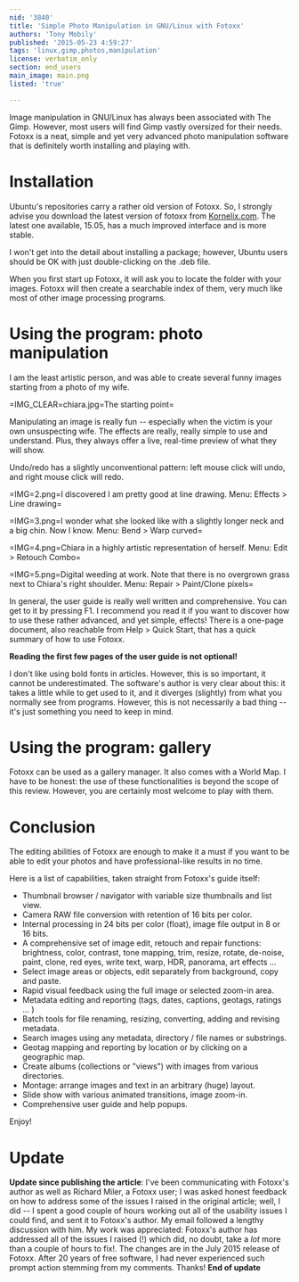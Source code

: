 ```yaml
---
nid: '3840'
title: 'Simple Photo Manipulation in GNU/Linux with Fotoxx'
authors: 'Tony Mobily'
published: '2015-05-23 4:59:27'
tags: 'linux,gimp,photos,manipulation'
license: verbatim_only
section: end_users
main_image: main.png
listed: 'true'

---
```

Image manipulation in GNU/Linux has always been associated with The Gimp. However, most users will find Gimp vastly oversized for their needs. Fotoxx is a neat, simple and yet very advanced photo manipulation software that is definitely worth installing and playing with.

<!--break-->

# Installation

Ubuntu's repositories carry a rather old version of Fotoxx. So, I strongly advise you download the latest version of fotoxx from [Kornelix.com](http://www.kornelix.com/packages.html). The latest one available, 15.05, has a much improved interface and is more stable.

I won't get into the detail about installing a package; however, Ubuntu users should be OK with just double-clicking on the .deb file.

When you first start up Fotoxx, it will ask you to locate the folder with your images. Fotoxx will then create a searchable index of them, very much like most of other image processing programs.

# Using the program: photo manipulation

I am the least artistic person, and was able to create several funny images starting from a photo of my wife.

=IMG_CLEAR=chiara.jpg=The starting point=

Manipulating an image is really fun -- especially when the victim is your own unsuspecting wife. The effects are really, really simple to use and understand. Plus, they always offer a live, real-time preview of what they will show.

Undo/redo has a slightly unconventional pattern: left mouse click will undo, and right mouse click will redo.

=IMG=2.png=I discovered I am pretty good at line drawing. Menu: Effects > Line drawing=

=IMG=3.png=I wonder what she looked like with a slightly longer neck and a big chin. Now I know. Menu: Bend > Warp curved=

=IMG=4.png=Chiara in a highly artistic representation of herself. Menu: Edit > Retouch Combo=

=IMG=5.png=Digital weeding at work. Note that there is no overgrown grass next to Chiara's right shoulder. Menu: Repair > Paint/Clone pixels=

In general, the user guide is really well written and comprehensive. You can get to it by pressing F1. I recommend you read it if you want to discover how to use these rather advanced, and yet simple, effects! There is a one-page document, also reachable from Help > Quick Start, that has a quick summary of how to use Fotoxx.

**Reading the first few pages of the user guide is not optional!**

I don't like using bold fonts in articles. However, this is so important, it cannot be underestimated. The software's author is very clear about this: it takes a little while to get used to it, and it diverges (slightly) from what you normally see from programs. However, this is not necessarily a bad thing -- it's just something you need to keep in mind.

# Using the program: gallery

Fotoxx can be used as a gallery manager. It also comes with a World Map. I have to be honest: the use of these functionalities is beyond the scope of this review. However, you are certainly most welcome to play with them.

# Conclusion

The editing abilities of Fotoxx are enough to make it a must if you want to be able to edit your photos and have professional-like results in no time.

Here is a list of capabilities, taken straight from Fotoxx's guide itself:

 * Thumbnail browser / navigator with variable size thumbnails and list view.
 * Camera RAW file conversion with retention of 16 bits per color.
 *  Internal processing in 24 bits per color (float), image file output in 8 or 16 bits.
 *  A comprehensive set of image edit, retouch and repair functions: brightness, color, contrast, tone mapping, trim, resize, rotate, de-noise, paint, clone, red eyes, write text, warp, HDR, panorama, art effects ...
 *  Select image areas or objects, edit separately from background, copy and paste.
 * Rapid visual feedback using the full image or selected zoom-in area.
 * Metadata editing and reporting (tags, dates, captions, geotags, ratings ... )
 * Batch tools for file renaming, resizing, converting, adding and revising metadata.
 *  Search images using any metadata, directory / file names or substrings.
 * Geotag mapping and reporting by location or by clicking on a geographic map.
 * Create albums (collections or "views") with images from various directories.
 * Montage: arrange images and text in an arbitrary (huge) layout.
 * Slide show with various animated transitions, image zoom-in.
 * Comprehensive user guide and help popups.
 
Enjoy!

# Update

**Update since publishing the article**: I've been communicating with Fotoxx's author as well as Richard Miler, a Fotoxx user; I was asked honest feedback on how to address some of the issues I raised in the original article; well, I did -- I spent a good couple of hours working out all of the usability issues I could find, and sent it to Fotoxx's author. My email followed a lengthy discussion with him. My work was appreciated: Fotoxx's author has addressed all of the issues I raised (!) which did, no doubt, take a _lot_ more than a couple of hours to fix!. The changes are in the July 2015 release of Fotoxx.   After 20 years of free software, I had never experienced such prompt action stemming from my comments. Thanks! **End of update**
